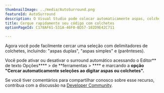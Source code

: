 ```yaml
---
thumbnailImage: ../media/AutoSurround.png
featureId: AutoSurround
description: O Visual Studio pode colocar automaticamente aspas, colchetes e muito mais em torno de uma seleção para você.
title: Cerque rapidamente seu código com colchetes
optionPageId: C178AF61-531A-46F0-BD57-102D9E42C711

---
```


Agora você pode facilmente cercar uma seleção com delimitadores de colchetes, incluindo: "aspas duplas", "aspas simples" e (parênteses).

Você pode ativar ou desativar o surround automático acessando o Editor** de texto Opções**** > de **ferramentas > **** e marcando a **opção "Cercar automaticamente seleções ao digitar aspas ou colchetes".**

Se você tiver comentários para compartilhar conosco sobre esse recurso, contribua com a discussão na [Developer Community](https://developercommunity.visualstudio.com/t/enable-the-ability-to-surround-a-selection-with-or/641608).

